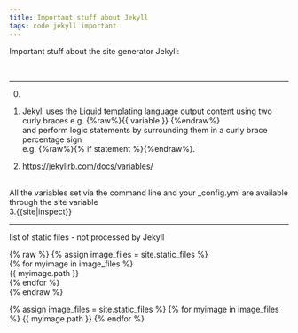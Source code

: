 ```yaml
---
title: Important stuff about Jekyll
tags: code jekyll important
---
```

Important stuff about the site generator Jekyll:

<br>

* * *

0.
1. Jekyll uses the Liquid templating language
output content using two curly braces e.g. {%raw%}{{ variable }} {%endraw%}<br>
and perform logic statements by surrounding them in a curly brace percentage sign <br>
e.g. {%raw%}{% if statement %}{%endraw%}. 

2. <https://jekyllrb.com/docs/variables/>
<br>
All the variables set via the command line and your _config.yml are available through the site variable
<br>
3.{{site|inspect}}


* * *
list of static files - not processed by Jekyll

{% raw %}
{% assign image_files = site.static_files %}<br>
{% for myimage in image_files %}<Br>
  {{ myimage.path }}<br>
{% endfor %}<br>
{% endraw %}


{% assign image_files = site.static_files %}
{% for myimage in image_files %}
  {{ myimage.path }}
{% endfor %}

